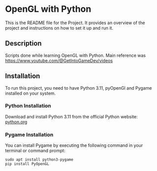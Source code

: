 # OpenGL with Python

This is the README file for the Project. It provides an overview of the project and instructions on how to set it up and run it.

## Description

Scripts done while learning OpenGL with Python. Main reference was https://www.youtube.com/@GetIntoGameDev/videos

## Installation

To run this project, you need to have Python 3.11, pyOpenGl and Pygame installed on your system.

### Python Installation

Download and install Python 3.11 from the official Python website: [python.org](https://www.python.org/downloads/)

### Pygame Installation

You can install Pygame by executing the following command in your terminal or command prompt:

```shell
sudo apt install python3-pygame
pip install PyOpenGL